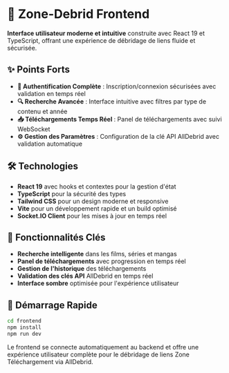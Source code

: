# 🎨 Zone-Debrid Frontend

**Interface utilisateur moderne et intuitive** construite avec React 19 et TypeScript, offrant une expérience de débridage de liens fluide et sécurisée.

## ✨ **Points Forts**

- **🔐 Authentification Complète** : Inscription/connexion sécurisées avec validation en temps réel
- **🔍 Recherche Avancée** : Interface intuitive avec filtres par type de contenu et année
- **📥 Téléchargements Temps Réel** : Panel de téléchargements avec suivi WebSocket
- **⚙️ Gestion des Paramètres** : Configuration de la clé API AllDebrid avec validation automatique

## 🛠️ **Technologies**

- **React 19** avec hooks et contextes pour la gestion d'état
- **TypeScript** pour la sécurité des types
- **Tailwind CSS** pour un design moderne et responsive
- **Vite** pour un développement rapide et un build optimisé
- **Socket.IO Client** pour les mises à jour en temps réel

## 🎯 **Fonctionnalités Clés**

- **Recherche intelligente** dans les films, séries et mangas
- **Panel de téléchargements** avec progression en temps réel
- **Gestion de l'historique** des téléchargements
- **Validation des clés API** AllDebrid en temps réel
- **Interface sombre** optimisée pour l'expérience utilisateur

## 🚀 **Démarrage Rapide**

```bash
cd frontend
npm install
npm run dev
```

Le frontend se connecte automatiquement au backend et offre une expérience utilisateur complète pour le débridage de liens Zone Téléchargement via AllDebrid.